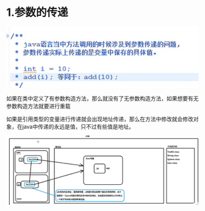 # 1.参数的传递



![image-20200920204806279](picture\image-20200920204806279.png)

如果在类中定义了有参数构造方法，那么就没有了无参数构造方法，如果想要有无参数构造方法就要进行重载

如果是引用类型的变量进行传递就会出现地址传递，那么在方法中修改就会修改对象，在java中传递的永远是值，只不过有些值是地址。

![image-20200920210900026](picture\image-20200920210900026.png)

